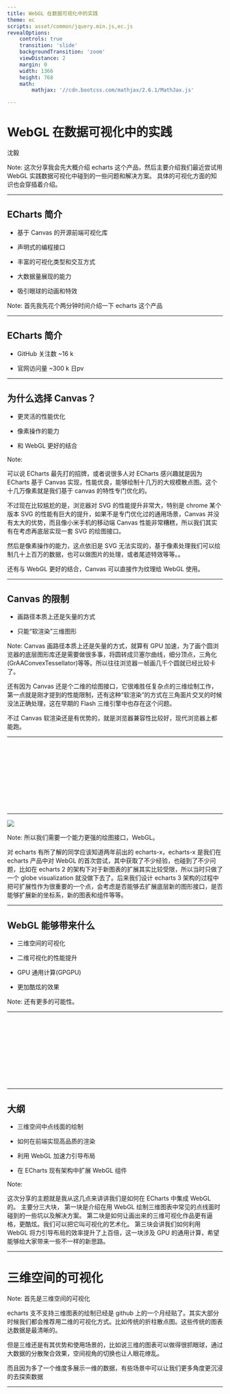 ```yaml
---
title: WebGL 在数据可视化中的实践
theme: ec
scripts: asset/common/jquery.min.js,ec.js
revealOptions:
    controls: true
    transition: 'slide'
    backgroundTransition: 'zoom'
    viewDistance: 2
    margin: 0
    width: 1366
    height: 768
    math:
        mathjax: '//cdn.bootcss.com/mathjax/2.6.1/MathJax.js'

---
```


<!--.slide: data-background="./asset/img/graph-gl2.jpg" -->


# WebGL 在数据可视化中的实践

沈毅

Note:
这次分享我会先大概介绍 echarts 这个产品，然后主要介绍我们最近尝试用 WebGL 实践数据可视化中碰到的一些问题和解决方案。
具体的可视化方面的知识也会穿插着介绍。

---

## ECharts 简介

+ 基于 Canvas 的开源前端可视化库 <!-- .element: class="fragment highlight-current-blue" -->

+ 声明式的编程接口 <!-- .element: class="fragment highlight-current-blue" -->

+ 丰富的可视化类型和交互方式 <!-- .element: class="fragment highlight-current-blue" -->

+ 大数据量展现的能力 <!-- .element: class="fragment highlight-current-blue" -->

+ 吸引眼球的动画和特效 <!-- .element: class="fragment highlight-current-blue" -->

Note:
首先我先花个两分钟时间介绍一下 echarts 这个产品

----

## ECharts 简介

+ GitHub 关注数 ~16 k

+ 官网访问量 ~300 k 日pv

----

## 为什么选择 Canvas？

+ 更灵活的性能优化 <!-- .element: class="fragment highlight-current-blue" -->

+ 像素操作的能力 <!-- .element: class="fragment highlight-current-blue" -->

+ 和 WebGL 更好的结合 <!-- .element: class="fragment highlight-current-blue" -->

Note:

可以说 ECharts 最先打的招牌，或者说很多人对 ECharts 感兴趣就是因为 ECharts 基于 Canvas 实现，性能优良，能够绘制十几万的大规模散点图。这个十几万像素就是我们基于 canvas 的特性专门优化的。

不过现在比较尴尬的是，浏览器对 SVG 的性能提升非常大，特别是 chrome 某个版本 SVG 的性能有巨大的提升，如果不是专门优化过的通用场景，Canvas 并没有太大的优势，而且像小米手机的移动端 Canvas 性能非常糟糕，所以我们其实有在考虑再底层实现一套 SVG 的绘图接口。

然后是像素操作的能力，这点依旧是 SVG 无法实现的，基于像素处理我们可以绘制几十上百万的数据，也可以做图片的处理，或者尾迹特效等等。。

还有与 WebGL 更好的结合，Canvas 可以直接作为纹理给 WebGL 使用。

----

## Canvas 的限制

+ 画路径本质上还是矢量的方式

+ 只能“软渲染”三维图形

Note:
Canvas 画路径本质上还是矢量的方式，就算有 GPU 加速，为了画个圆浏览器的底层图形库还是需要做很多事，将圆转成贝塞尔曲线，细分顶点，三角化(GrAAConvexTessellator)等等。所以往往浏览器一帧画几千个圆就已经比较卡了。

还有因为 Canvas 还是个二维的绘图接口，它很难胜任复杂点的三维绘制工作，第一点就是刚才提到的性能限制，还有这种“软渲染”的方式在三角面片交叉的时候没法正确处理，这在早期的 Flash 三维引擎中也存在这个问题。

不过 Canvas 软渲染还是有优势的，就是浏览器兼容性比较好，现代浏览器上都能跑。

----

<iframe data-src="./asset/ec-demo/airline.html" class="fullscreen front" frameborder="0"></iframe>

---

![](./asset/img/webgl-logo.png)

Note:
所以我们需要一个能力更强的绘图接口，WebGL。

对 echarts 有所了解的同学应该知道两年前出的 echarts-x，echarts-x 是我们在 echarts 产品中对 WebGL 的首次尝试，其中获取了不少经验，也碰到了不少问题，比如在 echarts 2 的架构下对于新图表的扩展其实比较受限，所以当时只做了一个 globe visualization 就没做下去了。后来我们设计 echarts 3 架构的过程中把可扩展性作为很重要的一个点，会考虑是否能够去扩展底层新的图形接口，是否能够扩展新的坐标系，新的图表和组件等等。

----

<!--.slide: data-background-video="./asset/video/baidu-screen.mp4" data-background-opacity="0.25" -->

## WebGL 能够带来什么

+ 三维空间的可视化 <!-- .element: class="fragment highlight-current-blue" -->

+ 二维可视化的性能提升 <!-- .element: class="fragment highlight-current-blue" -->

+ GPU 通用计算(GPGPU) <!-- .element: class="fragment highlight-current-blue" -->

+ 更加酷炫的效果 <!-- .element: class="fragment highlight-current-blue" -->

Note:
还有更多的可能性。

----

<iframe data-src="./asset/ec-demo/airline-gl.html" class="fullscreen" frameborder="0"></iframe>

---

## 大纲

+ 三维空间中点线面的绘制

+ 如何在前端实现高品质的渲染

+ 利用 WebGL 加速力引导布局

+ 在 ECharts 现有架构中扩展 WebGL 组件

Note:

这次分享的主题就是我从这几点来讲讲我们是如何在 ECharts 中集成 WebGL 的。
主要分三大块，
第一块是介绍在用 WebGL 绘制三维图表中常见的点线面时碰到的一些坑以及解决方案。
第二块是如何让画出来的三维可视化作品更有逼格，更酷炫。我们可以把它叫可视化的艺术化。
第三块会讲我们如何利用 WebGL 将力引导布局的效率提升了上百倍，这一块涉及 GPU 的通用计算，希望能够给大家带来一些不一样的新思路。


---

<!--.slide: data-background="./asset/img/bar3d.jpg"  -->

# 三维空间的可视化

Note:
首先是三维空间的可视化

echarts 支不支持三维图表的绘制已经是 github 上的一个月经贴了。其实大部分时候我们都会推荐用二维的可视化方式。比如传统的折柱散点图。这些传统的图表达数据是最清晰的。

但是三维还是有其优势和使用场景的，比如说三维的图表可以做得很抓眼球，通过大数据的分散聚合效果，空间视角的切换也让人眼花缭乱。

而且因为多了一个维度多展示一维的数据，有些场景中可以让我们更多角度更沉浸的去探索数据

----

<div class="fullscreen">
    <iframe data-src="./asset/ec-demo/scatter3D-simple.html" frameborder="0" style="width: 50%;height:50%;float:left;"></iframe>
    <iframe data-src="./asset/ec-demo/line3D-simple.html" frameborder="0" style="width: 50%;height:50%;float:left;"></iframe>
    <iframe data-src="./asset/ec-demo/bar3D-simple.html" frameborder="0" style="width: 50%;height:50%;float:left;"></iframe>
    <iframe data-src="./asset/ec-demo/surface-simple.html" frameborder="0" style="width: 50%;height:50%;float:left;"></iframe>
</div>

Note:
像现在这些直角坐标系上的散点图，折线图，柱状图都可以加一个 Z 轴扩展到三维空间，还有三维空间上表示趋势的曲面图，老版本 echarts-x 里的 globe visualization 等等。

---

## 点 · 线 · 面

Note:
这些三维的可视化其实归结起来还是点线面的可视化。

刚才说了一个点拥有颜色，形状，三维空间中的位置等属性。
线用于连接点，可以表示起点和终点，比如飞机航线，也可以用于表示数据的走势
面可以通过面积表示数据的大小，三维中面也可以用来表示一个平面上数据的走势。

---

<!--.slide: data-background="./asset/img/scatter3d.jpg" data-background-opacity="0.3"  -->

## 点

+ 三维空间的位置

+ 颜色

+ 形状

+ 大小

Note:
一个点拥有颜色，形状，三维空间中的位置等属性。

打点是最常见的一种数据可视化方式，比如刚刚的微博签到图就通过在地图打点的方式标出不同地区微博的使用程度。

同时打点也是常见的一个很多人会用 WebGL 加速绘制的对象。因为其实现简单，见效快。

----

#### JavaScript
```javascript
gl.drawArrays(gl.POINTS, 0, 100);
```

#### Vertex
```glsl
attribute float size;

gl_PointSize = size;
```

#### Fragment
```glsl
gl_FragColor = vec4(1.0);
```

Note:
WebGL 自带画点的模式，你只要在 drawArrays，就是 WebGL 最后调用的绘制命令，声明模式为画点的模式，然后在 shader 里直接绘制一个点了，而且还可以设置 gl_PointSize 设置这个方块点的大小。

这种方式非常快，因为它需要的顶点数量很少，而且不需要构建三角面，代码也简单，往往瓶颈在显卡的像素填充率上。

而且这种画点的方式还有一个好处，它是屏幕空间大小的，就是不管怎么缩放都是这个 5 个像素的大小，这样有什么好处呢，刚才提到点可以通过大小去表示数据，那如果不是屏幕空间的恒定大小的，而是有透视近大远小的话，就没法准确的去通过大小去表达数据了

----

## 不同形状的点

+ 把形状用白色填充到 Canvas 上作为纹理

```glsl
gl_FragColor = color * texture2D(sprite, gl_PointCoord);
```

Note:
使用 gl_PointSize 扩展后的点都是方块，如果我们需要自定义的形状，例如常见的圆形，三角形，就需要 Canvas 来帮忙了，我们可以预先把这个形状绘制在一个 Canvas 上，然后用这个 Canvas 作为点的纹理。

而且 WebGL（OpenGL）非常贴心的提供了一个 gl_PointCoord 的内置变量。

----

<iframe data-src="asset/ec-demo/scatter3D-simplex.html" class="fullscreen" frameborder="0"></iframe>

Note:
基本上这样就能画出刚才背景图那个散点图了。

这是三维的 simplex noise。

----

## Texture Atlas

```glsl
varying vec2 v_Uv0;
varying vec2 v_Uv1;
```

```glsl
gl_FragColor = color * texture2D(
    sprite, mix(v_Uv0, v_Uv1, gl_PointCoord)
);
```

Note:
在一个图表里有各种各样的形状的时候，我们需要用 texture atlas 来存放这些图形的形状，texture atlas 就跟雪碧图一样，把所有图片都存在一张纹理上，然后通过指定左上角和右下角索引。

这个 v_Uv0 就是点的左下角纹理坐标，v_Uv1 是点的右下角纹理坐标。用 gl_PointCoord 插值后可以得到每个像素的纹理坐标。

----

## 描边？

+ 画轮廓线 <!-- .element: class="fragment highlight-current-blue" -->

+ 单独再创建一张描边的纹理 <!-- .element: class="fragment highlight-current-blue" -->

+ 单纹理中描边和填充用颜色区分 <!-- .element: class="fragment highlight-current-blue" -->

+ Signed Distance Field <!-- .element: class="fragment highlight-blue" -->

Note:
刚刚我们解决了绘制的问题，还有个问题就是如何描边，可视化里描边可以让混在一起的图形更清晰的被区分开来。

有几种手段：

1. 画轮廓线，这个的开销太大，所以直接可以 pass 了。
2. 单独创建一张描边的纹理。
3. 在创建纹理的时候也提供描边，但是用不同颜色区分。
4. 使用 Signed Distance Field，我们最后选择了这个方案，因为它有几个前面方案无法比拟的优势，后面会讲到。

----

<!--.slide: data-background-iframe="./asset/ec-demo/sdf-heatmap.html" -->

## Signed Distance Field

+ 存储到图像边缘的距离  <!-- .element: class="fragment highlight-current-blue" -->

+ Shader 中根据这个距离填色  <!-- .element: class="fragment highlight-current-blue" -->


Note:
Signed Distance Field 用来表示到曲线和曲面的距离场，方便 shader 里根据这个距离场构建曲面或者曲线，valve 早些年发表了一篇论文用它来绘制矢量文字，相比普通的纹理贴图或者 alpha test，它的存储空间很小，而且放大后依然很清晰，

我们要做的就是先根据一张 symbol 的图生成一个 SDF，

----

## 优势

+ 存储空间小，放大后也有清晰的边缘  <!-- .element: class="fragment highlight-current-blue" -->

+ 能实现外发光，投影  <!-- .element: class="fragment highlight-current-blue" -->

Note:
SDF 相比于普通的纹理图片来说有一些比较显著的优势。

----

<iframe data-src="asset/ec-demo/sdf-compare.html" class="fullscreen" frameborder="0"></iframe>

Note:

上面这一层就是我们生成的距离场图了，32x32 的大小，中间是根据距离场在 shader 中绘制出来的结果，可以看到就算放大了几倍也很清晰，最下面这种作为对比就是把一张同样大小的纹理贴图直接放大的结果，

TODO:
外发光

---

## 线

Note:
echarts-gl 里有很多需要画线的地方，除了三维的折线图，飞线图等，笛卡尔坐标系，各种轮廓，网格也需要画线。所以能够实现高质量的，各种场景下稳定展现的线的绘制非常重要。

TODO 背景图 or 背景示例

----

## 原生态画线

```js
gl.lineWidth(5);
gl.drawArrays(gl.LINES, 0, 100);
```

+ gl.LINES

+ gl.LINE_STRIP

+ gl.LINE_LOOP

Note:
跟刚才画点一样，WebGL 本身也支持画线的模式，而且还支持多中画线的配置。看起来很美好。实际上老版本的 echarts-x 就是这么画飞线的。

----

## 但是

----

## 原生画线方法的各种坑

+ 不同的显卡驱动下画线的效果会有细微区别 <!-- .element: class="fragment highlight-current-blue" -->

+ 无法控制 lineJoin 和 lineCap <!-- .element: class="fragment highlight-current-blue" -->

+ 有最大线宽的限制，而且 Windows 下最大只有 1 <!-- .element: class="fragment highlight-blue" -->

Note:

实际上 WebGl 画线并没有 lineJoin 和 lineCap 的效果

windows 下因为 ANGLE 的原因最大线宽只有 1。

----

## 三角化线段

<iframe data-src="asset/ec-demo/line3D-wireframe.html" style="width:100%;height:500px;" frameborder="0"></iframe>

Note:
虽然说抛弃自带的画线接口很可惜，但是没办法，我们只能重新实现一遍线段的绘制。
做法就是如图用两个三角面组成一个线段。

----

## 实现屏幕空间固定宽度

```glsl
vec2 dirA = normalize(currScreen - prevScreen);
vec2 dirB = normalize(nextScreen - currScreen);
vec2 tanget = normalize(dirA + dirB);

len *= 1.0 / max(dot(tanget, dirA), 0.5);
offset = tanget;

offset = vec2(-offset.y, offset.x) * len;
currScreen += offset;
```

Note:
如果是在传入 GPU 之前就把顶点构建好，没法实现屏幕空间宽度，也就是没办法保证视角放大缩小后线宽是一致的。
需要在顶点着色器中先变换到屏幕坐标，再移动顶点屏幕空间的宽度。

Miter Limit ?

---

## 面

+ 主要为三角面 <!-- .element: class="fragment highlight-current-blue" -->

+ 程序生成 <!-- .element: class="fragment highlight-current-blue" -->

Note:
刚演示了单个的顶点，两个顶点组成的线段，而三个顶点组成的三角面是面绘制的基础，它也是游戏中几乎所有的三维场景绘制的基础。

在游戏中三角面都是通过建模工具生成的，而在 echarts-gl 等三维的可视化库中，三角面片都需要根据输入的数据程序生成。刚才在画线部分已经涉猎了如何用三角面去画线。

下面主要讲如何在几个常见的涉及面绘制的三维图表中构建三角面片。

----

## 曲面图

+ 连接邻接的四个顶点作为一个四边面 <!-- .element: class="fragment highlight-current-blue" -->

+ 分配重心坐标用于画网格 <!-- .element: class="fragment highlight-current-blue" -->

+ 对角线将四边面分解为两个三角面 <!-- .element: class="fragment highlight-current-blue" -->

Note:
TODO 示意图
这是用散点图表示的曲面函数，我们选择其中四个相邻的顶点先组成四边面。然后为四边面的每个顶点分配重心坐标，这个重心坐标用于网格的绘制。

----

## 参数曲面

+ 用于可视化参数方程的曲面

```js
x = Math.sin(v) * Math.sin(u);
y = Math.sin(v) * Math.cos(u);
z = Math.cos(v);
```

Note:
参数方程是将 x，y，z 表示成关于 u，v 的函数，
球体就是一个经典的参数曲面

同样的处理，只是按照 UV 的顺序

----

## 几个更有意思的参数曲面

Note:
我们再看几个更有意思的参数方程的曲面。

----

<iframe data-src="asset/ec-demo/parametric-surface-fun.html" class="fullscreen" frameborder="0"></iframe>

----

## Geo3D

+ 将 GeoJSON 转成 Mesh <!-- .element: class="fragment highlight-current-blue" -->

+ Triangulation <!-- .element: class="fragment highlight-current-blue" -->

+ Extrude <!-- .element: class="fragment highlight-current-blue" -->

----

<iframe data-src="asset/ec-demo/map-wireframe.html" class="fullscreen" frameborder="0"></iframe>

----

## Triangulation - Ear Clipping

+ 实现简单 <!-- .element: class="fragment highlight-current-blue" -->

+ 可以利用空间哈希优化 <!-- .element: class="fragment highlight-current-blue" -->

Note:
正常情况下是 O(n2) 的开销，但是可以利用 zorder 等空间哈希来进行优化

----

## 性能优化

+ 使用 TypedArray

+ 尽量少分配临时数组

Note:
上面关于线和面的部分都需要程序生成 mesh， 每次都要操作几万，几十万，甚至上百万的数据和顶点，所以在性能上一定要小心

特别是在内存上，比如分配数组尽量使用 TypedArray，计算过程中尽量少分配临时数组等等，尽管 JS 的数组操作很快，但是分配了很大的数组后会占用很多堆内存，容易频繁的 GC 导致开销都在这上面。

TODO bench case


---

<!--.slide: data-background="./asset/img/buildings.jpg" -->

# 高品质的渲染

----

<!--.slide: data-background="./asset/img/buildings2.jpg" -->

Note:
为了让高品质这个词更有说服力，我再放张 echarts-gl 渲染的效果图吧，

----

## 不要过时的三维效果

<img src="./asset/img/bar3d-ugly.png" height="300px" alt="">
<img src="./asset/img/globe-ugly.png" height="300px" alt="">
<img src="./asset/img/pie3d-ugly.png" height="300px" alt="">

Note:
很多人排斥三维的可视化还有一个原因是因为很多三维的可视化效果渲染效果十分廉价，比如这张柱状图，还有这张地球。充斥着经典的 phong 光照模型的高光和其所带来的塑料感，以及粗糙的贴图等等。

但是其实地球是可以画成这样的

----

<iframe data-src="./asset/ec-demo/globe.html" class="fullscreen" frameborder="0"></iframe>

Note:
接下来介绍一些能够有效提高画质的方法

----

## 基于物理的渲染（PBR）

+ HDR 的环境光照 <!-- .element: class="fragment highlight-current-blue" -->

+ 对光照的积分预计算（prefilter）<!-- .element: class="fragment highlight-current-blue" -->

+ 一个能量守恒的光照公式 <!-- .element: class="fragment highlight-current-blue" -->

Note:
现在游戏里基本上普遍使用了基于物理的渲染，
单一光源的问题是该亮的地方不亮，该暗的地方不暗

----

## 软阴影

----

## SSAO

Note:
环境光遮蔽是计算一个点上面能够受到多少环境光，被其它物体包围得越多的地方就会越暗。它作为阴影的补充可以让整个画面更有层次感。防止出现之前说的暗的地方不够暗的情况。
一般游戏里都采用能够实时运算的屏幕空间环境光遮蔽。

----

## 景深

----

## ACES Tone Mapping

----


## 渐进式增强

+ 将采样分布到多帧中 <!-- .element: class="fragment highlight-current-blue" -->

+ 交互的时候能够立刻反馈 <!-- .element: class="fragment highlight-current-blue" -->

+ 停止交互后渐进增强画面 <!-- .element: class="fragment highlight-current-blue" -->

Note:
刚讲了这么一堆 bling bling 的特效，实际上许多机器，比如我现在这台机器，如果把这些特效都设得很高，基本上是不能流畅运行的，特别是像软阴影， SSAO，景深这些效果需要对原图做大量的采样，如果采样少了效果就不好，如果采样多了就很卡。

那怎么办？我们就把采样分布到多帧中，比如原来 SSAO 要采样 60 次才会有比较好的效果，那么我们

----

Note:
实际上我们对于半透明图形中三角面的排序也是这么做的，因为 WebGL 在绘制透明的物体时需要保证三角面是从远往近绘制的才能混合正确，所以我们需要每一帧都对三角面做排序，但是像这个参数曲面中有 40w 的面，排序依次要几百 ms，能够做到实时是不可能，所以我们快排放到多帧里执行了，选择快排的原因也是因为它能够做到第一帧就把小的那一批都放前面，大的那一批都放后面。

----

## 抗锯齿

+ SSAA（慢）

+ MSAA（不支持离线的 FrameBuffer）

+ FXAA（效果差强人意）

+ **Temporal AA**

Note:
高品质的渲染还有一个很重要的因素是抗锯齿。大家可以看下这两张有锯齿和锯齿少的效果图的区别。

锯齿本质上也是因为单个像素对场景的采样不足造成的。

---

<!--.slide: data-background-video="./asset/video/gpgpu.mp4" data-background-opacity="0.4" -->

## GPU 的通用计算

WebGL 中实现力引导布局

Note:


----

## 力引导布局介绍

+ 用于关系图的布局 <!-- .element: class="fragment highlight-current-blue" -->

+ 节点与节点之间模拟斥力，边模拟弹簧的引力 <!-- .element: class="fragment highlight-current-blue" -->

+ 每次迭代 O(n2), 需要上百次迭代才能结束 <!-- .element: class="fragment highlight-current-blue" -->

Note:
力引导布局是用于关系图布局的经典算法， 有很多种算法和实现，但是其基本原理都是一样的，都是节点与节点存在一个电荷的斥力，边则存在一个弹簧的引力。每次迭代通过计算每个节点的受力，并且根据受力产生一个位移，在多次迭代后整个布局的能量会趋向一个平衡，关系边多的节点间有一个聚类的趋势。

所以传统的力引导算法开销很大，因为要有上百次，每次都是 O(n2) 受力计算才能结束。为了防止布局的阻塞给用户带来的困扰，我们多会把布局过程表现出来，刚好这个动画也挺有意思的。

这个是 echarts 的力引导布局。

----

## 力引导布局的性能优化

+ Barnes Hut Simulation

+ SIMD？

+ 多线程？

Note:
在算法层面力导向布局最常见的性能优化方式就是这个 Barnes Hut Simulation，它把所有节点放到一个四叉树里，然后对于一批距离远的节点可以看做一个整体计算斥力。而不用去一个点一个点的算。

在程序层面，可以通过 SIMD，多线程等方式去并行计算，也可以带来可观的优化效果。

但是 JS 里对 SIMD 和多线程的支持并不好。所以这一块优化很难做。
SIMD 只有 firefox nightly 支持，多线程的话

----

Note:
TODO WebWorker + Barnes Hut Simulation

----

## WebGL 中实现力引导布局

Note:
TODO
架构图

---


## 在现有架构中集成 WebGL

----

## 扩展图形接口

----

## 与现有的组件集成

----

## ECharts as Surface

![](./asset/img/canvas-surface.png)

----

## 交互

---

谢谢！

---
